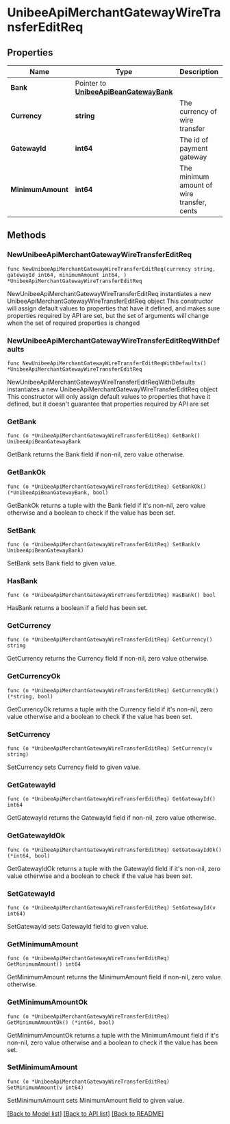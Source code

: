 # UnibeeApiMerchantGatewayWireTransferEditReq

## Properties

Name | Type | Description | Notes
------------ | ------------- | ------------- | -------------
**Bank** | Pointer to [**UnibeeApiBeanGatewayBank**](UnibeeApiBeanGatewayBank.md) |  | [optional] 
**Currency** | **string** | The currency of wire transfer  | 
**GatewayId** | **int64** | The id of payment gateway | 
**MinimumAmount** | **int64** | The minimum amount of wire transfer, cents | 

## Methods

### NewUnibeeApiMerchantGatewayWireTransferEditReq

`func NewUnibeeApiMerchantGatewayWireTransferEditReq(currency string, gatewayId int64, minimumAmount int64, ) *UnibeeApiMerchantGatewayWireTransferEditReq`

NewUnibeeApiMerchantGatewayWireTransferEditReq instantiates a new UnibeeApiMerchantGatewayWireTransferEditReq object
This constructor will assign default values to properties that have it defined,
and makes sure properties required by API are set, but the set of arguments
will change when the set of required properties is changed

### NewUnibeeApiMerchantGatewayWireTransferEditReqWithDefaults

`func NewUnibeeApiMerchantGatewayWireTransferEditReqWithDefaults() *UnibeeApiMerchantGatewayWireTransferEditReq`

NewUnibeeApiMerchantGatewayWireTransferEditReqWithDefaults instantiates a new UnibeeApiMerchantGatewayWireTransferEditReq object
This constructor will only assign default values to properties that have it defined,
but it doesn't guarantee that properties required by API are set

### GetBank

`func (o *UnibeeApiMerchantGatewayWireTransferEditReq) GetBank() UnibeeApiBeanGatewayBank`

GetBank returns the Bank field if non-nil, zero value otherwise.

### GetBankOk

`func (o *UnibeeApiMerchantGatewayWireTransferEditReq) GetBankOk() (*UnibeeApiBeanGatewayBank, bool)`

GetBankOk returns a tuple with the Bank field if it's non-nil, zero value otherwise
and a boolean to check if the value has been set.

### SetBank

`func (o *UnibeeApiMerchantGatewayWireTransferEditReq) SetBank(v UnibeeApiBeanGatewayBank)`

SetBank sets Bank field to given value.

### HasBank

`func (o *UnibeeApiMerchantGatewayWireTransferEditReq) HasBank() bool`

HasBank returns a boolean if a field has been set.

### GetCurrency

`func (o *UnibeeApiMerchantGatewayWireTransferEditReq) GetCurrency() string`

GetCurrency returns the Currency field if non-nil, zero value otherwise.

### GetCurrencyOk

`func (o *UnibeeApiMerchantGatewayWireTransferEditReq) GetCurrencyOk() (*string, bool)`

GetCurrencyOk returns a tuple with the Currency field if it's non-nil, zero value otherwise
and a boolean to check if the value has been set.

### SetCurrency

`func (o *UnibeeApiMerchantGatewayWireTransferEditReq) SetCurrency(v string)`

SetCurrency sets Currency field to given value.


### GetGatewayId

`func (o *UnibeeApiMerchantGatewayWireTransferEditReq) GetGatewayId() int64`

GetGatewayId returns the GatewayId field if non-nil, zero value otherwise.

### GetGatewayIdOk

`func (o *UnibeeApiMerchantGatewayWireTransferEditReq) GetGatewayIdOk() (*int64, bool)`

GetGatewayIdOk returns a tuple with the GatewayId field if it's non-nil, zero value otherwise
and a boolean to check if the value has been set.

### SetGatewayId

`func (o *UnibeeApiMerchantGatewayWireTransferEditReq) SetGatewayId(v int64)`

SetGatewayId sets GatewayId field to given value.


### GetMinimumAmount

`func (o *UnibeeApiMerchantGatewayWireTransferEditReq) GetMinimumAmount() int64`

GetMinimumAmount returns the MinimumAmount field if non-nil, zero value otherwise.

### GetMinimumAmountOk

`func (o *UnibeeApiMerchantGatewayWireTransferEditReq) GetMinimumAmountOk() (*int64, bool)`

GetMinimumAmountOk returns a tuple with the MinimumAmount field if it's non-nil, zero value otherwise
and a boolean to check if the value has been set.

### SetMinimumAmount

`func (o *UnibeeApiMerchantGatewayWireTransferEditReq) SetMinimumAmount(v int64)`

SetMinimumAmount sets MinimumAmount field to given value.



[[Back to Model list]](../README.md#documentation-for-models) [[Back to API list]](../README.md#documentation-for-api-endpoints) [[Back to README]](../README.md)


